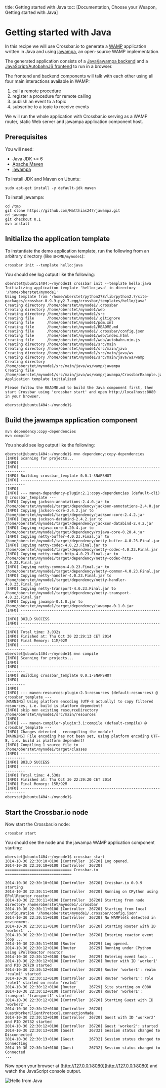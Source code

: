 title: Getting started with Java
toc: [Documentation, Choose your Weapon, Getting started with Java]

# Getting started with Java

In this recipe we will use Crossbar.io to generate a [WAMP](http://wamp.ws/) application written in Java and using [jawampa](https://github.com/Matthias247/jawampa), an open-source WAMP implementation.

The generated application consists of a [Java/jawampa backend](https://github.com/crossbario/crossbar/blob/master/crossbar/templates/hello/java/src/main/java/ws/wamp/jawampa/CrossbarExample.java) and a [JavaScript/AutobahnJS frontend](https://github.com/crossbario/crossbar/blob/master/crossbar/templates/hello/java/web/index.html) to run in a browser.

The frontend and backend components will talk with each other using all four main interactions available in WAMP:

1. call a remote procedure
2. register a procedure for remote calling
3. publish an event to a topic
4. subscribe to a topic to receive events

We will run the whole application with Crossbar.io serving as a WAMP router, static Web server and jawampa application component host.

## Prerequisites

You will need:

* Java JDK >= 6
* [Apache Maven](http://maven.apache.org/)
* [jawampa](https://github.com/Matthias247/jawampa)

To install JDK and Maven on Ubuntu:

    sudo apt-get install -y default-jdk maven

To install jawampa:

    cd /tmp
    git clone https://github.com/Matthias247/jawampa.git
    cd jawampa
    git checkout 0.1
    mvn install

## Initialize the application template

To instantiate the demo application template, run the following from an arbitrary directory (like `$HOME/mynode1`):

    crossbar init --template hello:java

You should see log output like the following:

```console
oberstet@ubuntu1404:~/mynode1$ crossbar init --template hello:java
Initializing application template 'hello:java' in directory '/home/oberstet/mynode1'
Using template from '/home/oberstet/python278/lib/python2.7/site-packages/crossbar-0.9.9-py2.7.egg/crossbar/templates/hello/java'
Creating directory /home/oberstet/mynode1/.crossbar
Creating directory /home/oberstet/mynode1/web
Creating directory /home/oberstet/mynode1/src
Creating file      /home/oberstet/mynode1/.gitignore
Creating file      /home/oberstet/mynode1/pom.xml
Creating file      /home/oberstet/mynode1/README.md
Creating file      /home/oberstet/mynode1/.crossbar/config.json
Creating file      /home/oberstet/mynode1/web/index.html
Creating file      /home/oberstet/mynode1/web/autobahn.min.js
Creating directory /home/oberstet/mynode1/src/main
Creating directory /home/oberstet/mynode1/src/main/java
Creating directory /home/oberstet/mynode1/src/main/java/ws
Creating directory /home/oberstet/mynode1/src/main/java/ws/wamp
Creating directory /home/oberstet/mynode1/src/main/java/ws/wamp/jawampa
Creating file      /home/oberstet/mynode1/src/main/java/ws/wamp/jawampa/CrossbarExample.java
Application template initialized

Please follow the README.md to build the Java component first, then start Crossbar using 'crossbar start' and open http://localhost:8080 in your browser.

oberstet@ubuntu1404:~/mynode1$
```

## Build the jawampa application component

    mvn dependency:copy-dependencies
    mvn compile

You should see log output like the following:

```console
oberstet@ubuntu1404:~/mynode1$ mvn dependency:copy-dependencies
[INFO] Scanning for projects...
[INFO]
[INFO] ------------------------------------------------------------------------
[INFO] Building crossbar_template 0.0.1-SNAPSHOT
[INFO] ------------------------------------------------------------------------
[INFO]
[INFO] --- maven-dependency-plugin:2.1:copy-dependencies (default-cli) @ crossbar_template ---
[INFO] Copying jackson-annotations-2.4.0.jar to /home/oberstet/mynode1/target/dependency/jackson-annotations-2.4.0.jar
[INFO] Copying jackson-core-2.4.2.jar to /home/oberstet/mynode1/target/dependency/jackson-core-2.4.2.jar
[INFO] Copying jackson-databind-2.4.2.jar to /home/oberstet/mynode1/target/dependency/jackson-databind-2.4.2.jar
[INFO] Copying rxjava-core-0.20.4.jar to /home/oberstet/mynode1/target/dependency/rxjava-core-0.20.4.jar
[INFO] Copying netty-buffer-4.0.23.Final.jar to /home/oberstet/mynode1/target/dependency/netty-buffer-4.0.23.Final.jar
[INFO] Copying netty-codec-4.0.23.Final.jar to /home/oberstet/mynode1/target/dependency/netty-codec-4.0.23.Final.jar
[INFO] Copying netty-codec-http-4.0.23.Final.jar to /home/oberstet/mynode1/target/dependency/netty-codec-http-4.0.23.Final.jar
[INFO] Copying netty-common-4.0.23.Final.jar to /home/oberstet/mynode1/target/dependency/netty-common-4.0.23.Final.jar
[INFO] Copying netty-handler-4.0.23.Final.jar to /home/oberstet/mynode1/target/dependency/netty-handler-4.0.23.Final.jar
[INFO] Copying netty-transport-4.0.23.Final.jar to /home/oberstet/mynode1/target/dependency/netty-transport-4.0.23.Final.jar
[INFO] Copying jawampa-0.1.0.jar to /home/oberstet/mynode1/target/dependency/jawampa-0.1.0.jar
[INFO] ------------------------------------------------------------------------
[INFO] BUILD SUCCESS
[INFO] ------------------------------------------------------------------------
[INFO] Total time: 3.032s
[INFO] Finished at: Thu Oct 30 22:29:13 CET 2014
[INFO] Final Memory: 11M/92M
[INFO] ------------------------------------------------------------------------
oberstet@ubuntu1404:~/mynode1$ mvn compile
[INFO] Scanning for projects...
[INFO]
[INFO] ------------------------------------------------------------------------
[INFO] Building crossbar_template 0.0.1-SNAPSHOT
[INFO] ------------------------------------------------------------------------
[INFO]
[INFO] --- maven-resources-plugin:2.3:resources (default-resources) @ crossbar_template ---
[WARNING] Using platform encoding (UTF-8 actually) to copy filtered resources, i.e. build is platform dependent!
[INFO] skip non existing resourceDirectory /home/oberstet/mynode1/src/main/resources
[INFO]
[INFO] --- maven-compiler-plugin:3.1:compile (default-compile) @ crossbar_template ---
[INFO] Changes detected - recompiling the module!
[WARNING] File encoding has not been set, using platform encoding UTF-8, i.e. build is platform dependent!
[INFO] Compiling 1 source file to /home/oberstet/mynode1/target/classes
[INFO] ------------------------------------------------------------------------
[INFO] BUILD SUCCESS
[INFO] ------------------------------------------------------------------------
[INFO] Total time: 4.530s
[INFO] Finished at: Thu Oct 30 22:29:20 CET 2014
[INFO] Final Memory: 15M/92M
[INFO] ------------------------------------------------------------------------
oberstet@ubuntu1404:~/mynode1$
```

## Start the Crossbar.io node

Now start the Crossbar.io node:

    crossbar start

You should see the node and the jawampa WAMP application component starting:

```console
oberstet@ubuntu1404:~/mynode1$ crossbar start
2014-10-30 22:30:10+0100 [Controller  26720] Log opened.
2014-10-30 22:30:10+0100 [Controller  26720] ============================== Crossbar.io ==============================

2014-10-30 22:30:10+0100 [Controller  26720] Crossbar.io 0.9.9 starting
2014-10-30 22:30:11+0100 [Controller  26720] Running on CPython using EPollReactor reactor
2014-10-30 22:30:11+0100 [Controller  26720] Starting from node directory /home/oberstet/mynode1/.crossbar
2014-10-30 22:30:11+0100 [Controller  26720] Starting from local configuration '/home/oberstet/mynode1/.crossbar/config.json'
2014-10-30 22:30:11+0100 [Controller  26720] No WAMPlets detected in enviroment.
2014-10-30 22:30:11+0100 [Controller  26720] Starting Router with ID 'worker1' ..
2014-10-30 22:30:11+0100 [Controller  26720] Entering reactor event loop ...
2014-10-30 22:30:11+0100 [Router      26729] Log opened.
2014-10-30 22:30:12+0100 [Router      26729] Running under CPython using EPollReactor reactor
2014-10-30 22:30:12+0100 [Router      26729] Entering event loop ..
2014-10-30 22:30:12+0100 [Controller  26720] Router with ID 'worker1' and PID 26729 started
2014-10-30 22:30:12+0100 [Controller  26720] Router 'worker1': realm 'realm1' started
2014-10-30 22:30:12+0100 [Controller  26720] Router 'worker1': role 'role1' started on realm 'realm1'
2014-10-30 22:30:12+0100 [Router      26729] Site starting on 8080
2014-10-30 22:30:12+0100 [Controller  26720] Router 'worker1': transport 'transport1' started
2014-10-30 22:30:12+0100 [Controller  26720] Starting Guest with ID 'worker2' ..
2014-10-30 22:30:12+0100 [Controller  26720] GuestWorkerClientProtocol.connectionMade
2014-10-30 22:30:12+0100 [Controller  26720] Guest with ID 'worker2' and PID 26732 started
2014-10-30 22:30:12+0100 [Controller  26720] Guest 'worker2': started
2014-10-30 22:30:13+0100 [Guest       26732] Session status changed to Disconnected
2014-10-30 22:30:13+0100 [Guest       26732] Session status changed to Connecting
2014-10-30 22:30:14+0100 [Guest       26732] Session status changed to Connected
...
```

Now open your browser at [http://127.0.0.1:8080](http://127.0.0.1:8080) and watch the JavaScript console output.

![Hello from Java](/static/img/docs/getting_started_with_java_01.png)